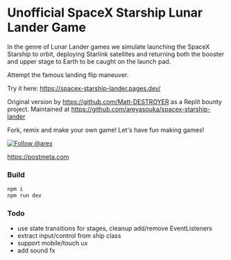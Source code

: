 # Unofficial SpaceX Starship Lunar Lander Game

In the genre of Lunar Lander games we simulate launching the SpaceX Starship to orbit,
deploying Starlink satellites and returning both the booster and upper stage to Earth 
to be caught on the launch pad.  

Attempt the famous landing flip maneuver.

Try it here: https://spacex-starship-lander.pages.dev/

Original version by https://github.com/Matt-DESTROYER as a Replit bounty project.
Maintained at https://github.com/areyasouka/spacex-starship-lander

Fork, remix and make your own game!
Let's have fun making games!

<a href="https://twitter.com/arex"><img src="https://img.shields.io/twitter/follow/arex" alt="Follow @arex"></a>

https://postmeta.com

### Build
```sh
npm i
npm run dev
```

### Todo

- use state transitions for stages, cleanup add/remove EventListeners
- extract input/control from ship class
- support mobile/touch ux
- add sound fx
